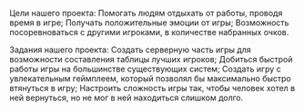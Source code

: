 Цели нашего проекта:
Помогать людям отдыхать от работы, проводя время в игре;
Получать положительные эмоции от игры;
Возможность посоревноваться с другими игроками, в количестве набранных очков.

Задания нашего проекта:
Создать серверную часть игры для возможности составления таблицы лучших игроков;
Добиться быстрой работы игры на большинстве существующих систем;
Создать игру с увлекательным геймплеем, который позволял бы максимально быстро втянуться в игру;
Настроить сложность игры так, чтобы человек хотел в ней вернуться, но не мог в ней находиться слишком долго.

